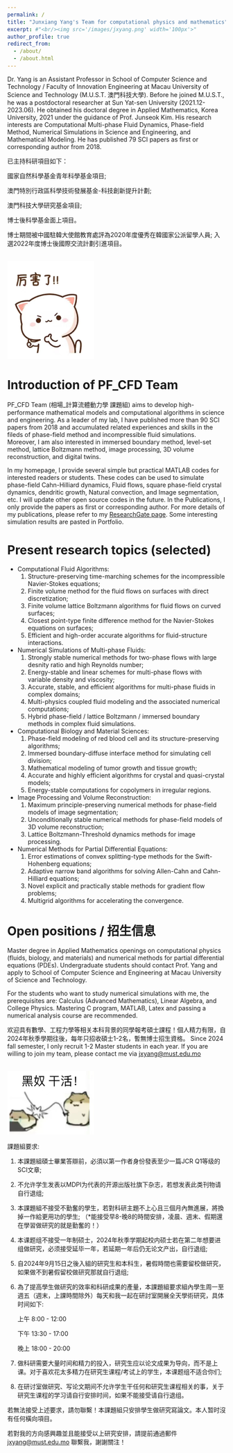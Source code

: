```yaml
---
permalink: /
title: "Junxiang Yang's Team for computational physics and mathematics"
excerpt: #"<br/><img src='/images/jxyang.png' width='100px'>"
author_profile: true
redirect_from: 
  - /about/
  - /about.html
---
```


Dr. Yang is an Assistant Professor in School of Computer Science and Technology / Faculty of Innovation Engineering at Macau University of Science and Technology (M.U.S.T. 澳門科技大學). Before he joined M.U.S.T., he was a postdoctoral researcher at Sun Yat-sen University (2021.12-2023.06). He obtained his doctoral degree in Applied Mathematics, Korea University, 2021 under the guidance of Prof. Junseok Kim. His research interests are Computational Multi-phase Fluid Dynamics, Phase-field Method, Numerical Simulations in Science and Engineering, and Mathematical Modeling. He has published 79 SCI papers as first or corresponding author from 2018.  

已主持科研項目如下：

國家自然科學基金青年科學基金項目;

澳門特別行政區科學技術發展基金-科技創新提升計劃;

澳門科技大學研究基金項目;

博士後科學基金面上項目。

博士期間被中國駐韓大使館教育處評為2020年度優秀在韓國家公派留學人員; 入選2022年度博士後國際交流計劃引進項目。

<br/><img src='/images/lihai.png' width='200px'>

Introduction of PF_CFD Team
======
PF_CFD Team (相場_計算流體動力學 課題組) aims to develop high-performance mathematical models and computational algorithms in science and engineering. As a leader of my lab, I have published more than 90 SCI papers from 2018 and accumulated related experiences and skills in the fileds of phase-field method and incompressible fluid simulations. Moreover, I am also interested in immersed boundary method, level-set method, lattice Boltzmann method, image processing, 3D volume reconstruction, and digital twins. 

In my homepage, I provide several simple but practical MATLAB codes for interested readers or students. These codes can be used to simulate phase-field Cahn-Hilliard dynamics, Fluid flows, square phase-field crystal dynamics, dendritic growth, Natural convection, and Image segmentation, etc. I will update other open source codes in the future. In the Publications, I only provide the papers as first or corresponding author. For more details of my publications, please refer to my [ResearchGate page](https://www.researchgate.net/profile/Junxiang-Yang-2). Some interesting simulation results are pasted in Portfolio. 

Present research topics (selected)
======
* Computational Fluid Algorithms:
  1. Structure-preserving time-marching schemes for the incompressible Navier-Stokes equations;
  2. Finite volume method for the fluid flows on surfaces with direct discretization;
  3. Finite volume lattice Boltzmann algorithms for fluid flows on curved surfaces;
  4. Closest point-type finite difference method for the Navier-Stokes equations on surfaces;
  5. Efficient and high-order accurate algorithms for fluid-structure interactions.
* Numerical Simulations of Multi-phase Fluids:
  1. Strongly stable numerical methods for two-phase flows with large desnity ratio and high Reynolds number;
  2. Energy-stable and linear schemes for multi-phase flows with variable density and viscosity;
  3. Accurate, stable, and efficient algorithms for multi-phase fluids in complex domains;
  4. Multi-physics coupled fluid modeling and the associated numerical computations;
  5. Hybrid phase-field / lattice Boltzmann / immersed boundary methods in complex fluid simulations.
* Computational Biology and Material Sciences:
  1. Phase-field modeling of red blood cell and its structure-preserving algorithms;
  2. Immersed boundary-diffuse interface method for simulating cell division;
  3. Mathematical modeling of tumor growth and tissue growth;
  4. Accurate and highly efficient algorithms for crystal and quasi-crystal models;
  5. Energy-stable computations for copolymers in irregular regions.
* Image Processing and Volume Reconstruction:
  1. Maximum principle-preserving numerical methods for phase-field models of image segmentation;
  2. Unconditionally stable numerical methods for phase-field models of 3D volume reconstruction;
  3. Lattice Boltzmann-Threshold dynamics methods for image processing.
* Numerical Methods for Partial Differential Equations:
  1. Error estimations of convex splitting-type methods for the Swift-Hohenberg equations;
  2. Adaptive narrow band algorithms for solving Allen-Cahn and Cahn-Hilliard equations;
  3. Novel explicit and practically stable methods for gradient flow problems;
  4. Multigrid algorithms for accelerating the convergence.

Open positions / 招生信息
======

Master degree in Applied Mathematics openings on computational physics (fluids, biology, and materials) and numerical methods for partial differential equations (PDEs). Undergraduate students should contact Prof. Yang and apply to School of Computer Science and Engineering at Macau University of Science and Technology. 

For the students who want to study numerical simulations with me, the prerequisites are: Calculus (Advanced Mathematics), Linear Algebra, and College Physics. Mastering C program, MATLAB,  Latex  and passing a numerical analysis course are recommended. 

欢迎具有數學、工程力學等相关本科背景的同學報考碩士課程！個人精力有限，自2024年秋季學期往後，每年只招收碩士1-2名，暫無博士招生資格。 Since 2024 fall semester, I only recruit 1-2 Master students in each year. If you are willing to join my team, please contact me via jxyang@must.edu.mo

<br/><img src='/images/nu.png' width='200px'>

課題組要求:

1. 本課題組碩士畢業答辯前，必須以第一作者身份發表至少一篇JCR Q1等级的SCI文章;
   
3. 不允许学生发表以MDPI为代表的开源出版社旗下杂志，若想发表此类刊物请自行退组;

4. 本課題組不接受不勤奮的學生，若對科研主題不上心且三個月內無進展，將換掉一作給更用功的學生;  （*能接受早8-晚8的時間安排，凌晨、週末、假期還在學習做研究的就是勤奮的！）

5. 本课题组不接受一年制硕士，2024年秋季学期起校内硕士若在第二年想要进组做研究，必须接受延毕一年，若延期一年后仍无论文产出，自行退组;

6. 自2024年9月15日之後入組的研究生和本科生，暑假時間也需要留校做研究，如果做不到暑假留校做研究那就自行退组;

7. 為了提高學生做研究的效率和科研成果的產量，本課題組要求組內學生周一至週五（週末，上課時間除外）每天和我一起在研討室開展全天學術研究，具体时间如下:

   上午 8:00 - 12:00

   下午 13:30 - 17:00

   晚上 18:00 - 20:00

8. 做科研需要大量时间和精力的投入，研究生应以论文成果为导向，而不是上课。对于喜欢花太多精力在研究生课程/考试上的学生，本课题组不适合你们;

9. 在研讨室做研究、写论文期间不允许学生干任何和研究生课程相关的事，关于研究生课程的学习请自行安排时间，如果不能接受请自行退组。

若無法接受上述要求，請勿聯繫！本課題組只安排學生做研究寫論文。本人暂时沒有任何橫向項目。

若對我的方向感興趣並且能接受以上研究安排，請提前通過郵件 jxyang@must.edu.mo 聯繫我，謝謝關注！


